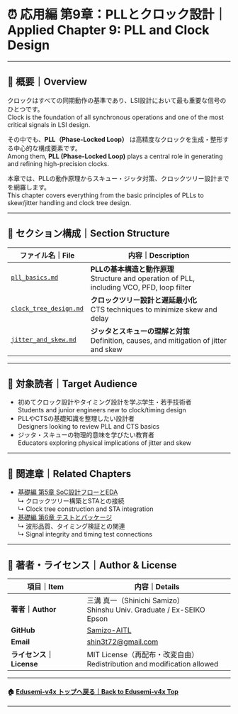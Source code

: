 # ⏰ 応用編 第9章：PLLとクロック設計｜Applied Chapter 9: PLL and Clock Design

---

## 📘 概要｜Overview

クロックはすべての同期動作の基準であり、LSI設計において最も重要な信号のひとつです。  
Clock is the foundation of all synchronous operations and one of the most critical signals in LSI design.

その中でも、**PLL（Phase-Locked Loop）** は高精度なクロックを生成・整形する中心的な構成要素です。  
Among them, **PLL (Phase-Locked Loop)** plays a central role in generating and refining high-precision clocks.

本章では、PLLの動作原理からスキュー・ジッタ対策、クロックツリー設計までを網羅します。  
This chapter covers everything from the basic principles of PLLs to skew/jitter handling and clock tree design.

---

## 📂 セクション構成｜Section Structure

| ファイル名｜File | 内容｜Description |
|------------------|--------------------------|
| [`pll_basics.md`](pll_basics.md) | **PLLの基本構造と動作原理**<br>Structure and operation of PLL, including VCO, PFD, loop filter |
| [`clock_tree_design.md`](clock_tree_design.md) | **クロックツリー設計と遅延最小化**<br>CTS techniques to minimize skew and delay |
| [`jitter_and_skew.md`](jitter_and_skew.md) | **ジッタとスキューの理解と対策**<br>Definition, causes, and mitigation of jitter and skew |

---

## 🎯 対象読者｜Target Audience

- 初めてクロック設計やタイミング設計を学ぶ学生・若手技術者  
  Students and junior engineers new to clock/timing design  
- PLLやCTSの基礎知識を整理したい設計者  
  Designers looking to review PLL and CTS basics  
- ジッタ・スキューの物理的意味を学びたい教育者  
  Educators exploring physical implications of jitter and skew  

---

## 🔗 関連章｜Related Chapters

- [基礎編 第5章 SoC設計フローとEDA](../chapter5_soc_design_flow/README.md)  
  ↳ クロックツリー構築とSTAとの接続  
  ↳ Clock tree construction and STA integration  
- [基礎編 第6章 テストとパッケージ](../chapter6_test_and_package/README.md)  
  ↳ 波形品質、タイミング検証との関連  
  ↳ Signal integrity and timing test connections  

---

## 👤 著者・ライセンス｜Author & License

| 項目｜Item | 内容｜Details |
|------------|-----------------------------|
| **著者｜Author** | 三溝 真一（Shinichi Samizo）<br>Shinshu Univ. Graduate / Ex-SEIKO Epson |
| **GitHub** | [Samizo-AITL](https://github.com/Samizo-AITL) |
| **Email** | [shin3t72@gmail.com](mailto:shin3t72@gmail.com) |
| **ライセンス｜License** | MIT License（再配布・改変自由）<br>Redistribution and modification allowed |

---

#### 🏠 [Edusemi-v4x トップへ戻る｜Back to Edusemi-v4x Top](../README.md)

---
